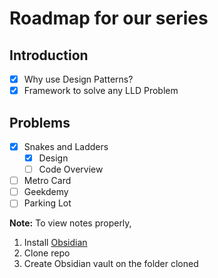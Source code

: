 # Roadmap for our series

## Introduction
- [X] Why use Design Patterns?
- [X] Framework to solve any LLD Problem
  
## Problems
- [x] Snakes and Ladders
	- [x] Design
	- [ ] Code Overview
- [ ] Metro Card
- [ ] Geekdemy
- [ ] Parking Lot

**Note:** To view notes properly, 
1) Install [Obsidian](https://obsidian.md/download) 
2) Clone repo
3) Create Obsidian vault on the folder cloned
